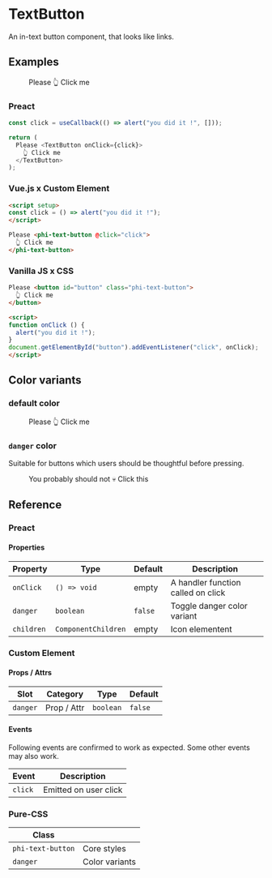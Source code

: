 # TextButton

An in-text button component, that looks like links.

## Examples

<script setup>
const click = () => alert("you did it !");
</script>

<figure>
  Please <phi-text-button @click="click">
    👆 Click me
  </phi-text-button>
</figure>

### Preact

``` jsx
const click = useCallback(() => alert("you did it !", []));

return (
  Please <TextButton onClick={click}>
    👆 Click me
  </TextButton>
);
```

### Vue.js x Custom Element

``` html
<script setup>
const click = () => alert("you did it !");
</script>

Please <phi-text-button @click="click">
  👆 Click me
</phi-text-button>
```

### Vanilla JS x CSS

``` html
Please <button id="button" class="phi-text-button">
  👆 Click me
</button>

<script>
function onClick () {
  alert("you did it !");
}
document.getElementById("button").addEventListener("click", onClick);
</script>
```

## Color variants
### default color

<figure>
  Please <phi-text-button>
    👆 Click me
  </phi-text-button>
</figure>

### `danger` color

Suitable for buttons which users should be thoughtful before pressing.

<figure>
  You probably should not <phi-text-button danger>
    💀 Click this
  </phi-text-button>
</figure>

## Reference
### Preact
#### Properties

| Property   | Type                | Default | Description                        |
|------------|---------------------|---------|------------------------------------|
| `onClick`  | `() => void`        | empty   | A handler function called on click |
| `danger`   | `boolean`           | `false` | Toggle danger color variant        |
| `children` | `ComponentChildren` | empty   | Icon elementent                    |

### Custom Element
#### Props / Attrs

| Slot     | Category    | Type      | Default |
|----------|-------------|-----------|---------|
| `danger` | Prop / Attr | `boolean` | `false` |

#### Events

Following events are confirmed to work as expected. Some other events may also work.

| Event   | Description           |
|---------|-----------------------|
| `click` | Emitted on user click |

### Pure-CSS

| Class             |                |
|-------------------|----------------|
| `phi-text-button` | Core styles    |
| `danger`          | Color variants |
